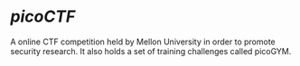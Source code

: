 # *picoCTF*

A online CTF competition held by Mellon University in order to promote security research. It also holds a set of training challenges called picoGYM.

